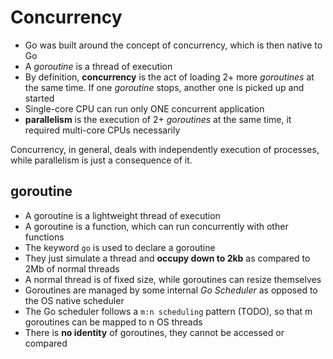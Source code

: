 # Concurrency

- Go was built around the concept of concurrency, which is then native to Go
- A *goroutine* is a thread of execution
- By definition, **concurrency** is the act of loading 2+ more *goroutines* at the same time. If one *goroutine* stops, another one is picked up and started
- Single-core CPU can run only ONE concurrent application
- **parallelism** is the execution of 2+ *goroutines* at the same time, it required multi-core CPUs necessarily

Concurrency, in general, deals with independently execution of processes, while parallelism is just a consequence of it.

## goroutine

- A goroutine is a lightweight thread of execution
- A goroutine is a function, which can run concurrently with other functions
- The keyword `go` is used to declare a goroutine
- They just simulate a thread and **occupy down to 2kb** as compared to 2Mb of normal threads
- A normal thread is of fixed size, while goroutines can resize themselves
- Goroutines are managed by some internal *Go Scheduler* as opposed to the OS native scheduler
- The Go scheduler follows a `m:n scheduling` pattern (TODO), so that m goroutines can be mapped to n OS threads
- There is **no identity** of goroutines, they cannot be accessed or compared
